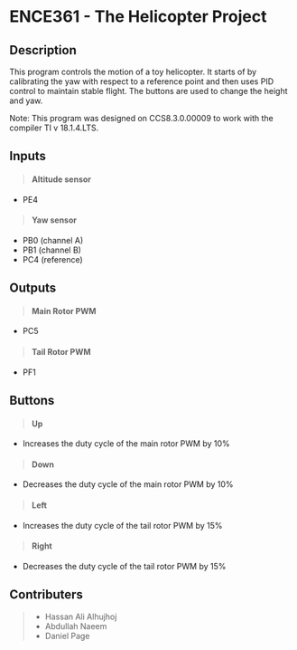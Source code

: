 # ENCE361 - The Helicopter Project 

## Description
This program controls the motion of a toy helicopter. It starts of by
calibrating the yaw with respect to a reference point and then uses
PID control to maintain stable flight. The buttons are used to change
the height and yaw.

Note: This program was designed on CCS8.3.0.00009 to work with the compiler TI v 18.1.4.LTS.


## Inputs

> #### Altitude sensor
- PE4

> #### Yaw sensor
- PB0 (channel A)
- PB1 (channel B)
- PC4 (reference)

## Outputs

> #### Main Rotor PWM
- PC5

> #### Tail Rotor PWM
- PF1

## Buttons

> #### Up
- Increases the duty cycle of the main rotor PWM by 10%

> #### Down
- Decreases the duty cycle of the main rotor PWM by 10%

> #### Left
- Increases the duty cycle of the tail rotor PWM by 15%

> #### Right
- Decreases the duty cycle of the tail rotor PWM by 15%

## Contributers
> - Hassan Ali Alhujhoj
> - Abdullah Naeem 
> - Daniel Page
